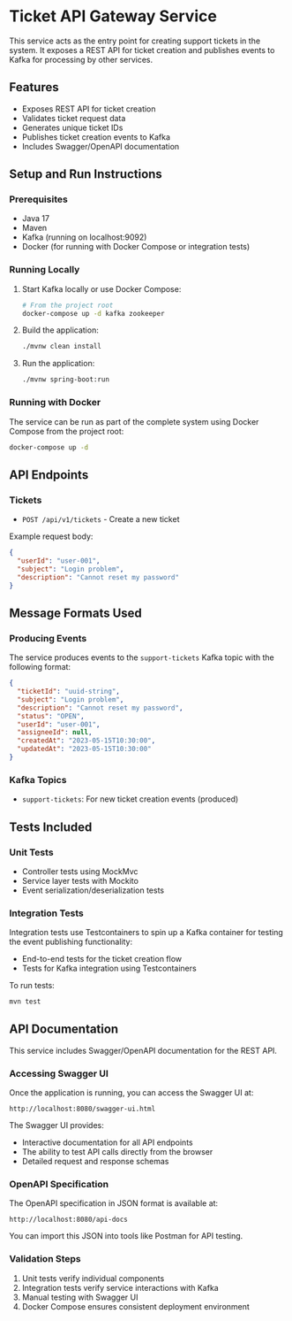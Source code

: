 # Ticket API Gateway Service

This service acts as the entry point for creating support tickets in the system. It exposes a REST API for ticket creation and publishes events to Kafka for processing by other services.

## Features

- Exposes REST API for ticket creation
- Validates ticket request data
- Generates unique ticket IDs
- Publishes ticket creation events to Kafka
- Includes Swagger/OpenAPI documentation

## Setup and Run Instructions

### Prerequisites

- Java 17
- Maven
- Kafka (running on localhost:9092)
- Docker (for running with Docker Compose or integration tests)

### Running Locally

1. Start Kafka locally or use Docker Compose:
   ```bash
   # From the project root
   docker-compose up -d kafka zookeeper
   ```

2. Build the application:
   ```bash
   ./mvnw clean install
   ```

3. Run the application:
   ```bash
   ./mvnw spring-boot:run
   ```

### Running with Docker

The service can be run as part of the complete system using Docker Compose from the project root:

```bash
docker-compose up -d
```

## API Endpoints

### Tickets

- `POST /api/v1/tickets` - Create a new ticket

Example request body:
```json
{
  "userId": "user-001",
  "subject": "Login problem",
  "description": "Cannot reset my password"
}
```

## Message Formats Used

### Producing Events

The service produces events to the `support-tickets` Kafka topic with the following format:

```json
{
  "ticketId": "uuid-string",
  "subject": "Login problem",
  "description": "Cannot reset my password",
  "status": "OPEN",
  "userId": "user-001",
  "assigneeId": null,
  "createdAt": "2023-05-15T10:30:00",
  "updatedAt": "2023-05-15T10:30:00"
}
```

### Kafka Topics
- `support-tickets`: For new ticket creation events (produced)

## Tests Included

### Unit Tests
- Controller tests using MockMvc
- Service layer tests with Mockito
- Event serialization/deserialization tests

### Integration Tests
Integration tests use Testcontainers to spin up a Kafka container for testing the event publishing functionality:
- End-to-end tests for the ticket creation flow
- Tests for Kafka integration using Testcontainers

To run tests:
```bash
mvn test
```

## API Documentation

This service includes Swagger/OpenAPI documentation for the REST API.

### Accessing Swagger UI

Once the application is running, you can access the Swagger UI at:

```
http://localhost:8080/swagger-ui.html
```

The Swagger UI provides:
- Interactive documentation for all API endpoints
- The ability to test API calls directly from the browser
- Detailed request and response schemas

### OpenAPI Specification

The OpenAPI specification in JSON format is available at:

```
http://localhost:8080/api-docs
```

You can import this JSON into tools like Postman for API testing.

### Validation Steps
1. Unit tests verify individual components
2. Integration tests verify service interactions with Kafka
3. Manual testing with Swagger UI
4. Docker Compose ensures consistent deployment environment
